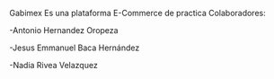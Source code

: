 Gabimex
Es una plataforma E-Commerce de practica Colaboradores:

-Antonio Hernandez Oropeza

-Jesus Emmanuel Baca Hernández

-Nadia Rivea Velazquez

